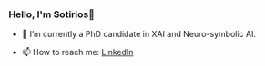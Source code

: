 ### Hello, I'm Sotirios👋



- 🔭 I’m currently a PhD candidate in XAI and Neuro-symbolic AI. 

- 📫 How to reach me: [LinkedIn](https://www.linkedin.com/in/sotirioszikas/)
